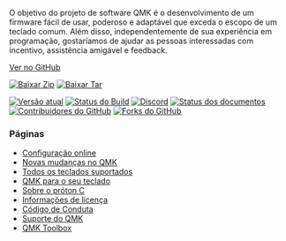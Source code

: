 O objetivo do projeto de software QMK é o desenvolvimento de um firmware fácil de usar, poderoso e adaptável que exceda o escopo de um teclado comum. Além disso, independentemente de sua experiência em programação, gostaríamos de ajudar as pessoas interessadas com incentivo, assistência amigável e feedback.

[Ver no <i class="fa fa-github" aria-hidden="true"></i> GitHub](https://github.com/qmk/qmk_firmware)

[![Baixar Zip](https://img.shields.io/badge/download-zip-blue.svg)](https://github.com/qmk/qmk_firmware/zipball/master)
[![Baixar Tar](https://img.shields.io/badge/download-tar-blue.svg)](https://github.com/qmk/qmk_firmware/tarball/master)

[![Versão atual](https://img.shields.io/github/tag/qmk/qmk_firmware.svg)](https://github.com/qmk/qmk_firmware/tags)
[![Status do Build](https://travis-ci.org/qmk/qmk_firmware.svg?branch=master)](https://travis-ci.org/qmk/qmk_firmware)
[![Discord](https://img.shields.io/discord/440868230475677696.svg)](https://discord.gg/Uq7gcHh)
[![Status dos documentos](https://img.shields.io/badge/docs-ready-orange.svg)](https://docs.qmk.fm)
[![Contribuidores do GitHub](https://img.shields.io/github/contributors/qmk/qmk_firmware.svg)](https://github.com/qmk/qmk_firmware/pulse/monthly)
[![Forks do GitHub](https://img.shields.io/github/forks/qmk/qmk_firmware.svg?style=social&label=Fork)](https://github.com/qmk/qmk_firmware/)

### Páginas

* [Configuração online](https://config.qmk.fm)
* [Novas mudanças no QMK](/pt-br/changes/)
* [Todos os teclados suportados](/keyboards/)
* [QMK para o seu teclado](/powered/)
* [Sobre o próton C](/proton-c/)
* [Informações de licença](/license/)
* [Código de Conduta](/coc/)
* [Suporte do QMK](/support/)
* [QMK Toolbox](https://github.com/qmk/qmk_toolbox)
